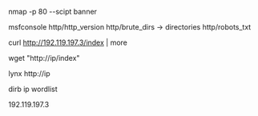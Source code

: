 nmap -p 80 --scipt banner 

msfconsole
	http/http_version 
	http/brute_dirs -> directories
	http/robots_txt

curl http://192.119.197.3/index | more

wget "http://ip/index"

lynx http://ip

dirb ip wordlist 

192.119.197.3
